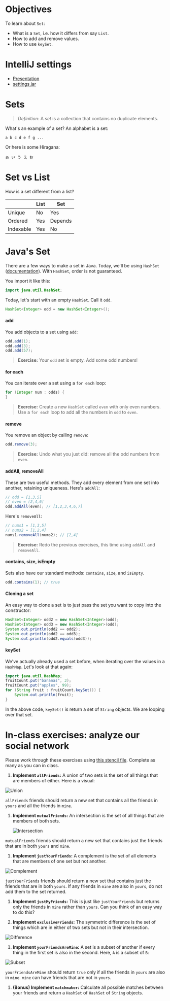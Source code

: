 # Objectives

To learn about `Set`:
- What is a `Set`, i.e. how it differs from say `List`.
- How to add and remove values.
- How to use `keySet`.

# IntelliJ settings

- [Presentation](/lessons/week-4/Settings.key)
- [settings.jar](/resources/setting.jar)

# Sets

> *Definition:* A *set* is a collection that contains no duplicate elements.

What's an example of a set? An alphabet is a set:

```
a b c d e f g ...
```

Or here is some Hiragana:

```
あ い う え お
```

# Set vs List

How is a set different from a list?

| | List | Set |
|---|---|---|
| Unique | No | Yes |
| Ordered | Yes | Depends |
| Indexable | Yes | No |

# Java's Set

There are a few ways to make a set in Java. Today, we'll be using `HashSet` ([documentation](http://docs.oracle.com/javase/7/docs/api/java/util/HashSet.html)). With `HashSet`, order is not guaranteed.

You import it like this:

```java
import java.util.HashSet;
```

Today, let's start with an empty `HashSet`. Call it `odd`.

```java
HashSet<Integer> odd = new HashSet<Integer>();
```

#### add

You add objects to a set using `add`:

```java
odd.add(1);
odd.add(3);
odd.add(57);
```

> **Exercise:** Your `odd` set is empty. Add some odd numbers!

#### for each

You can iterate over a set using a `for each` loop:

```java
for (Integer num : odds) {
}
```

> **Exercise:** Create a new `HashSet` called `even` with only even numbers. Use a `for each` loop to add all the numbers in `odd` to `even`.

#### remove

You remove an object by calling `remove`:

```java
odd.remove(3);
```

> **Exercise:** Undo what you just did: remove all the odd numbers from `even`.

#### addAll, removeAll

These are two useful methods. They add every element from one set into another, retaining uniqueness. Here's `addAll`:

```java
// odd = [1,3,5]
// even = [2,4,6]
odd.addAll(even); // [1,2,3,4,6,7]
```

Here's `removeAll`:

```java
// nums1 = [1,3,5]
// nums2 = [1,2,4]
nums1.removeAll(nums2); // [2,4]
```

> **Exercise:** Redo the previous exercises, this time using `addAll` and `removeAll`.

#### contains, size, isEmpty

Sets also have our standard methods: `contains`, `size`, and `isEmpty`.

```java
odd.contains(1); // true
```

#### Cloning a set

An easy way to clone a set is to just pass the set you want to copy into the constructor:

```java
HashSet<Integer> odd2 = new HashSet<Integer>(odd);
HashSet<Integer> odd3 = new HashSet<Integer>(odd);
System.out.println(odd2 == odd2);
System.out.println(odd2 == odd3);
System.out.println(odd2.equals(odd3));
```

#### keySet

We've actually already used a set before, when iterating over the values in a `HashMap`. Let's look at that again:

```java
import java.util.HashMap;
fruitCount.put("bananas", 3);
fruitCount.put("apples", 99);
for (String fruit : fruitCount.keySet()) {
    System.out.println(fruit);
}
```

In the above code, `keySet()` is return a set of `String` objects. We are looping over that set.

# In-class exercises: analyze our social network

Please work through these exercises using [this stencil file](/in-class%20exercise%20solutions/SocialNetwork.java). Complete as many as you can in class.

1. **Implement `allFriends`:** A union of two sets is the set of all things that are members of either. Here is a visual:

  ![Union](http://upload.wikimedia.org/wikipedia/commons/3/30/Venn0111.svg)

  `allFriends` friends should return a new set that contains all the friends in `yours` and all the friends in `mine`.

1. **Implement `mutualFriends`:** An intersection is the set of all things that are members of both sets.

    ![Intersection](http://upload.wikimedia.org/wikipedia/commons/9/99/Venn0001.svg)

  `mutualFriends` friends should return a new set that contains just the friends that are in both `yours` and `mine`.

1. **Implement `justYourFriends`:** A complement is the set of all elements that are members of one set but not another.

  ![Complement](http://upload.wikimedia.org/wikipedia/commons/e/e6/Venn0100.svg)
  
  `justYourFriends` friends should return a new set that contains just the friends that are in both `yours`. If any friends in `mine` are also in `yours`, do not add them to the set returned.

1. **Implement `justMyFriends`:** This is just like `justYourFriends` but returns only the friends in `mine` rather than `yours`. Can you think of an easy way to do this?

1. **Implement `exclusiveFriends`:** The symmetric difference is the set of things which are in either of two sets but not in their intersection.

  ![Difference](http://upload.wikimedia.org/wikipedia/commons/4/46/Venn0110.svg)

1. **Implement `yourFriendsAreMine`:** A set is a subset of another if every thing in the first set is also in the second. Here, `A` is a subset of `B`:

  ![Subset](http://upload.wikimedia.org/wikipedia/commons/b/b0/Venn_A_subset_B.svg)
  
  `yourFriendsAreMine` should return `true` only if all the friends in `yours` are also in `mine`. `mine` can have friends that are not in `yours`.
  
1. **(Bonus) Implement `matchmaker`:** Calculate all possible matches between your friends and return a `HashSet` of `HashSet` of `String` objects.
